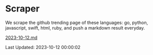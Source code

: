 # Scraper

We scrape the github trending page of these languages: go, python, javascript, swift, html, ruby, and push a markdown result everyday.

[2023-10-12.md](https://github.com/henson/Scraper/blob/master/2023-10-12.md)

Last Updated: 2023-10-12 00:00:02
